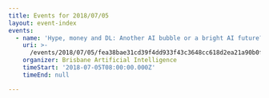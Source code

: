 ```yaml
---
title: Events for 2018/07/05
layout: event-index
events:
  - name: 'Hype, money and DL: Another AI bubble or a bright AI future?'
    uri: >-
      /events/2018/07/05/fea38bae31cd39f4dd933f43c3648cc618d2ea21a90b0ff8585ddb2e3607a369
    organizer: Brisbane Artificial Intelligence
    timeStart: '2018-07-05T08:00:00.000Z'
    timeEnd: null

---
```

